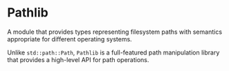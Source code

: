 # Pathlib

A module that provides types representing filesystem paths with semantics appropriate for different operating systems.

Unlike `std::path::Path`, `Pathlib` is a full-featured path manipulation library that provides a high-level API for path operations.
